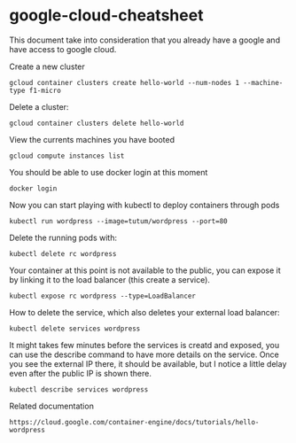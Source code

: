 # google-cloud-cheatsheet

This document take into consideration that you already have a google and have access to google cloud.

Create a new cluster

    gcloud container clusters create hello-world --num-nodes 1 --machine-type f1-micro
    

Delete a cluster:

    gcloud container clusters delete hello-world

View the currents machines you have booted

    gcloud compute instances list
  
You should be able to use docker login at this moment
  
    docker login
  
Now you can start playing with kubectl to deploy containers through pods
  
    kubectl run wordpress --image=tutum/wordpress --port=80
  
Delete the running pods with:

    kubectl delete rc wordpress
  
Your container at this point is not available to the public, you can expose it by linking it to the load balancer (this create a service).

    kubectl expose rc wordpress --type=LoadBalancer
    
How to delete the service, which also deletes your external load balancer:

    kubectl delete services wordpress
    
It might takes few minutes before the services is creatd and exposed, you can use the describe command to have more details on the service. Once you see the external IP there, it should be available, but I notice a little delay even after the public IP is shown there.

    kubectl describe services wordpress
  
Related documentation

    https://cloud.google.com/container-engine/docs/tutorials/hello-wordpress
